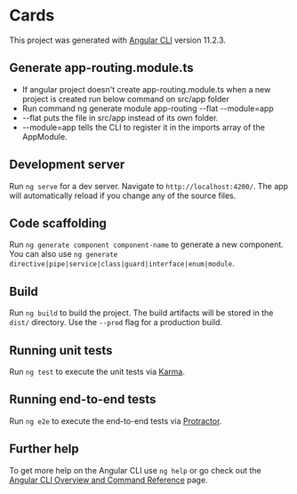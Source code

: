 # Cards

This project was generated with [Angular CLI](https://github.com/angular/angular-cli) version 11.2.3.

## Generate app-routing.module.ts
* If angular project doesn't create app-routing.module.ts when a new project is created run below command on src/app folder 
* Run command ng generate module app-routing --flat --module=app 
* --flat puts the file in src/app instead of its own folder.
* --module=app tells the CLI to register it in the imports array of the AppModule.

## Development server

Run `ng serve` for a dev server. Navigate to `http://localhost:4200/`. The app will automatically reload if you change any of the source files.

## Code scaffolding

Run `ng generate component component-name` to generate a new component. You can also use `ng generate directive|pipe|service|class|guard|interface|enum|module`.

## Build

Run `ng build` to build the project. The build artifacts will be stored in the `dist/` directory. Use the `--prod` flag for a production build.

## Running unit tests

Run `ng test` to execute the unit tests via [Karma](https://karma-runner.github.io).

## Running end-to-end tests

Run `ng e2e` to execute the end-to-end tests via [Protractor](http://www.protractortest.org/).

## Further help

To get more help on the Angular CLI use `ng help` or go check out the [Angular CLI Overview and Command Reference](https://angular.io/cli) page.
